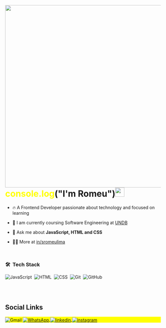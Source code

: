 <img align="right" height="590em" src="https://raw.githubusercontent.com/gist/romeulima/02b0734cf251d680389c4f4522a5f1cf/raw/452a029b574049e26dc57c026e5788ee19fcf59d/githubcard.svg"/>

<h1 align="left"><span style="color: yellow;">console.log</span>("I'm Romeu")<img src="https://raw.githubusercontent.com/kaueMarques/kaueMarques/master/hi.gif" height="30px"></h1>

- 🔥 A Frontend Developer passionate about technology and focused on learning
  
- 🔭 I am currently coursing Software Engineering at [UNDB](https://www.instagram.com/undboficial)

- 💬 Ask me about **JavaScript, HTML and CSS**

- 👨‍💻 More at [in/sromeulima](https://www.linkedin.com/in/sromeulima/)

  <br>
  
### 🛠 &nbsp;Tech Stack

![JavaScript](https://img.shields.io/badge/-JavaScript-05122A?style=flat&logo=javascript)&nbsp;
![HTML](https://img.shields.io/badge/-HTML-05122A?style=flat&logo=HTML5)&nbsp;
![CSS](https://img.shields.io/badge/-CSS-05122A?style=flat&logo=CSS3&logoColor=1572B6)&nbsp;
![Git](https://img.shields.io/badge/-Git-05122A?style=flat&logo=git)&nbsp;
![GitHub](https://img.shields.io/badge/-GitHub-05122A?style=flat&logo=github)&nbsp;

<br><br>

## Social Links

<p align="left" style="background:yellow">
  <img align="center" src="https://img.shields.io/badge/-romeu.sousadp@gmail.com-05122A?style=flat&logo=gmail" alt="Gmail"/>
<a href="https://wa.me/99991273522?text=Oi%2C%20tudo%20bem%3F" target="_blank">
  <img align="center" src="https://img.shields.io/badge/-WhatsApp-05122A?style=flat&logo=whatsapp" alt="WhatsApp"/>
</a>
<a href="https://linkedin.com/in/sromeulima" target="_blank">
  <img align="center" src="https://img.shields.io/badge/-LinkedIn-05122A?style=flat&logo=linkedin" alt="linkedin"/>
</a>
<a href="https://instagram.com/romeudevl" target="_blank">
 <img align="center" src="https://img.shields.io/badge/-Instagram-05122A?style=flat&logo=instagram" alt="instagram"/>
</a>
</p>

<!--

<img width="490em" src="https://github-readme-twitter-gazf.vercel.app/api?id=maykbrito&layout=wide&show_reply=off&show_retweet=off" />


**maykbrito/maykbrito** is a ✨ _special_ ✨ repository because its `README.md` (this file) appears on your GitHub profile.

Here are some ideas to get you started:

- 🔭 I’m currently working on ...
- 🌱 I’m currently learning ...
- 👯 I’m looking to collaborate on ...
- 🤔 I’m looking for help with ...
- 💬 Ask me about ...
- 📫 How to reach me: ...
- 😄 Pronouns: ...
- ⚡ Fun fact: ...
-->
